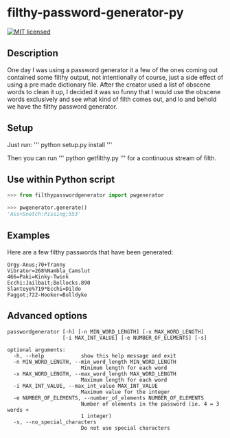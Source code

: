 # filthy-password-generator-py

[![MIT licensed](https://img.shields.io/badge/license-MIT-green.svg)](https://raw.githubusercontent.com/gabfl/password-generator-py/master/LICENSE)

## Description

One day I was using a password generator it a few of the ones coming out contained some filthy output, not intentionally of course, just a side effect of using a pre made dictionary file. After the creator used a list of obscene words to clean it up, I decided it was so funny that I would use the obscene words exclusively and see what kind of filth comes out, and lo and behold we have the filthy password generator.

## Setup
Just run:
'''
python setup.py install
'''

Then you can run
'''
python getfilthy.py
'''
for a continuous stream of filth.


## Use within Python script

```python
>>> from filthypasswordgenerator import pwgenerator

>>> pwgenerator.generate()
'Ass+Snatch:Pissing;553'
```

## Examples

Here are a few filthy passwords that have been generated:

```
Orgy-Anus;70+Tranny
Vibrator=268%Nambla_Camslut
466=Paki=Kinky-Twink
Ecchi:Jailbait;Bollocks.890
Slanteye%719*Ecchi=Dildo
Faggot;722-Hooker=Bulldyke
```




## Advanced options

```
passwordgenerator [-h] [-n MIN_WORD_LENGTH] [-x MAX_WORD_LENGTH]
                  [-i MAX_INT_VALUE] [-e NUMBER_OF_ELEMENTS] [-s]

optional arguments:
  -h, --help            show this help message and exit
  -n MIN_WORD_LENGTH, --min_word_length MIN_WORD_LENGTH
                        Minimum length for each word
  -x MAX_WORD_LENGTH, --max_word_length MAX_WORD_LENGTH
                        Maximum length for each word
  -i MAX_INT_VALUE, --max_int_value MAX_INT_VALUE
                        Maximum value for the integer
  -e NUMBER_OF_ELEMENTS, --number_of_elements NUMBER_OF_ELEMENTS
                        Number of elements in the password (ie. 4 = 3 words +
                        1 integer)
  -s, --no_special_characters
                        Do not use special characters
```
